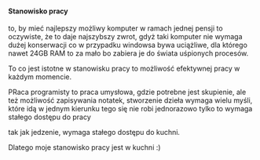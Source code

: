 #### Stanowisko pracy

to, by mieć najlepszy możliwy komputer w ramach jednej pensji to oczywiste,
że to daje najszybszy zwrot, gdyż taki komputer nie wymaga dużej konserwacji
co w przypadku windowsa bywa uciążliwe, dla którego nawet 24GB RAM to za mało
bo zabiera je do świata uśpionych procesów.

To co jest istotne w stanowisku pracy to możliwość efektywnej pracy w każdym momencie.

PRaca programisty to praca umysłowa, gdzie potrebne jest skupienie, ale też możliwość zapisywania
notatek, stworzenie dzieła wymaga wielu myśli, które idą w jednym kierunku
tego się nie robi jednorazowo tylko to wymaga stałego dostępu do pracy

tak jak jedzenie, wymaga stałego dostępu do kuchni.

Dlatego moje stanowisko pracy jest w kuchni :)




